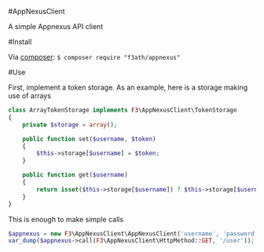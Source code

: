 #AppNexusClient

A simple Appnexus API client

#Install

Via [composer](https://getcomposer.org):
`$ composer require "f3ath/appnexus"`

#Use

First, implement a token storage. As an example, here is a storage making use of arrays


```php
class ArrayTokenStorage implements F3\AppNexusClient\TokenStorage
{
    private $storage = array();

    public function set($username, $token)
    {
        $this->storage[$username] = $token;
    }

    public function get($username)
    {
        return isset($this->storage[$username]) ? $this->storage[$username] : null;
    }
}
```

This is enough to make simple calls


```php
$appnexus = new F3\AppNexusClient\AppNexusClient('username', 'password', "http://sand.api.appnexus.com", new ArrayTokenStorage());
var_dump($appnexus->call(F3\AppNexusClient\HttpMethod::GET, '/user'));
```
